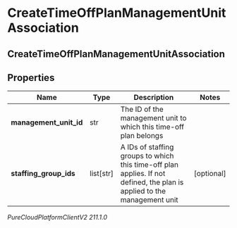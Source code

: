 # CreateTimeOffPlanManagementUnitAssociation

## CreateTimeOffPlanManagementUnitAssociation

## Properties

|Name | Type | Description | Notes|
|------------ | ------------- | ------------- | -------------|
| **management_unit_id** | str | The ID of the management unit to which this time-off plan belongs | |
| **staffing_group_ids** | list[str] | A IDs of staffing groups to which this time-off plan applies. If not defined, the plan is applied to the management unit | [optional] |



_PureCloudPlatformClientV2 211.1.0_
